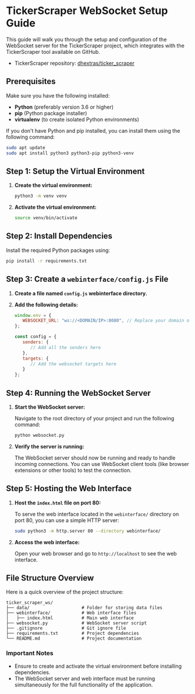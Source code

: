# TickerScraper WebSocket Setup Guide

This guide will walk you through the setup and configuration of the WebSocket server for the TickerScraper project, which integrates with the TickerScraper tool available on GitHub.

- TickerScraper repository: [dhextras/ticker_scraper](https://github.com/dhextras/ticker_scraper)

## Prerequisites

Make sure you have the following installed:

- **Python** (preferably version 3.6 or higher)
- **pip** (Python package installer)
- **virtualenv** (to create isolated Python environments)

If you don't have Python and pip installed, you can install them using the following command:

```bash
sudo apt update
sudo apt install python3 python3-pip python3-venv
```

## Step 1: Setup the Virtual Environment

1. **Create the virtual environment:**

   ```bash
   python3 -m venv venv
   ```

2. **Activate the virtual environment:**

   ```bash
   source venv/bin/activate
   ```

## Step 2: Install Dependencies

Install the required Python packages using:

```bash
pip install -r requirements.txt
```

## Step 3: Create a `webinterface/config.js` File

1. **Create a file named `config.js` webinterface directory.**
2. **Add the following details:**

   ```javascript
   window.env = {
      WEBSOCKET_URL: "ws://<DOMAIN/IP>:8080", // Replace your domain or Ip address
   };

   const config = {
      senders: {
         // Add all the senders here
      },
      targets: {
         // Add the websocket targets here
      }
   };
   ```

## Step 4: Running the WebSocket Server

1. **Start the WebSocket server:**

   Navigate to the root directory of your project and run the following command:

   ```bash
   python websocket.py
   ```

2. **Verify the server is running:**

   The WebSocket server should now be running and ready to handle incoming connections. You can use WebSocket client tools (like browser extensions or other tools) to test the connection.

## Step 5: Hosting the Web Interface

1. **Host the `index.html` file on port 80:**

   To serve the web interface located in the `webinterface/` directory on port 80, you can use a simple HTTP server:

   ```bash
   sudo python3 -m http.server 80 --directory webinterface/
   ```

2. **Access the web interface:**

   Open your web browser and go to `http://localhost` to see the web interface.

## File Structure Overview

Here is a quick overview of the project structure:

```plaintext
ticker_scraper_ws/
├── data/                    # Folder for storing data files
├── webinterface/            # Web interface files
│   ├── index.html           # Main web interface
├── websocket.py             # WebSocket server script
├── .gitignore               # Git ignore file
├── requirements.txt         # Project dependencies
└── README.md                # Project documentation
```

### Important Notes

- Ensure to create and activate the virtual environment before installing dependencies.
- The WebSocket server and web interface must be running simultaneously for the full functionality of the application.
